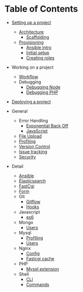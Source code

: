 # Table of Contents

* [Setting up a project](/general/architecture/project-setup/README.md)
  * [Architecture](/general/architecture/README.md)
    * [Scaffolding](/detail/grunt/grunt-init/README.md)
  * [Provisioning](/general/provisioning/README.md)
    * [Ansible Intro](/detail/ansible/README.md)
    * [Initial setup](/detail/ansible/playbooks/README.md)
    * [Creating roles](/detail/ansible/roles/README.md)
* Working on a project
  * [Workflow](/general/workflow/README.md)
  * Debugging
    * [Debugging Node](/detail/node/debugging/README.md)
    * [Debugging PHP](/detail/php/xdebug/README.md)
* [Deploying a project](/general/devops/deployment/README.md)

* General
  * Error Handling
    * [Exponential Back Off](/general/error-handling/exponential-backoff/README.md)  
    * [JavaScript](/general/error-handling/javascript/README.md)
  * [File Upload](/general/file-upload/README.md)
  * [Profiling](/general/profiling/README.md)
  * [Version Control](/general/version-control/README.md)
  * [Issue tracking]()
  * [Security](/general/security/README.md)
* Detail
  * [Ansible](/detail/ansible/README.md)
  * [Elasticsearch](/detail/elasticsearch/README.md)
  * [FastCgi](/detail/fastcgi/README.md)
  * [Form](/detail/form/README.md)
  * Git
    * [Gitflow](/detail/git/gitflow/README.md)
    * [Hooks](/detail/git/hooks/README.md)
  * Javascript
    * [es6](/detail/javascript/es6/README.md)
  * Mongo
    * [Users](/detail/mongo/users/README.md)
  * Mysql
    * [Profiling](/detail/mysql/profiling/README.md)
    * [Users](/detail/mysql/users/README.md)
  * Nginx
    * [Config](/detail/nginx/config/README.md)
    * [Fastcgi cache](/detail/nginx/fastcgi-cache/README.md)
  * PHP
    * [Mysql extension](/detail/php/mysql-extension/README.md)
  * Shell
    * [CLI](/detail/shell/cli/README.md)
    * [Commands](/detail/shell/commands/README.md)
